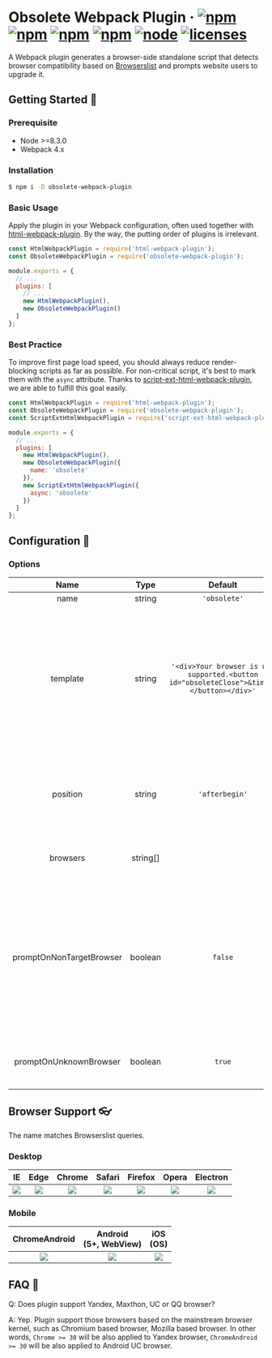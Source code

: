 # Obsolete Webpack Plugin &middot; [![npm](https://img.shields.io/circleci/project/github/ElemeFE/obsolete-webpack-plugin.svg)](https://circleci.com/gh/ElemeFE/obsolete-webpack-plugin) [![npm](https://ci.appveyor.com/api/projects/status/github/ElemeFE/obsolete-webpack-plugin?svg=true)](https://ci.appveyor.com/project/chikara-chan/obsolete-webpack-plugin) [![npm](https://img.shields.io/codecov/c/github/ElemeFE/obsolete-webpack-plugin.svg)](https://codecov.io/github/ElemeFE/obsolete-webpack-plugin) [![npm](https://img.shields.io/npm/v/obsolete-webpack-plugin.svg)](https://npmjs.com/package/obsolete-webpack-plugin) [![node](https://img.shields.io/node/v/obsolete-webpack-plugin.svg)](https://nodejs.org) [![licenses](https://img.shields.io/npm/l/obsolete-webpack-plugin.svg)](https://gitlab.alibaba-inc.com/eleme-fe-lpd/obsolete-webpack-plugin/blob/master/LICENSE)

A Webpack plugin generates a browser-side standalone script that detects browser compatibility based on [Browserslist](https://github.com/browserslist/browserslist) and prompts website users to upgrade it.

## Getting Started :rocket:

### Prerequisite

- Node >=8.3.0
- Webpack 4.x

### Installation

```sh
$ npm i -D obsolete-webpack-plugin
```

### Basic Usage

Apply the plugin in your Webpack configuration, often used together with [html-webpack-plugin](https://github.com/jantimon/html-webpack-plugin). By the way, the putting order of plugins is irrelevant.

```js
const HtmlWebpackPlugin = require('html-webpack-plugin');
const ObsoleteWebpackPlugin = require('obsolete-webpack-plugin');

module.exports = {
  // ...
  plugins: [
    // ...
    new HtmlWebpackPlugin(),
    new ObsoleteWebpackPlugin()
  ]
};
```

### Best Practice

To improve first page load speed, you should always reduce render-blocking scripts as far as possible. For non-critical script, it's best to mark them with the `async` attribute. Thanks to [script-ext-html-webpack-plugin](https://github.com/numical/script-ext-html-webpack-plugin), we are able to fulfill this goal easily.

```js
const HtmlWebpackPlugin = require('html-webpack-plugin');
const ObsoleteWebpackPlugin = require('obsolete-webpack-plugin');
const ScriptExtHtmlWebpackPlugin = require('script-ext-html-webpack-plugin');

module.exports = {
  // ...
  plugins: [
    new HtmlWebpackPlugin(),
    new ObsoleteWebpackPlugin({
      name: 'obsolete'
    }),
    new ScriptExtHtmlWebpackPlugin({
      async: 'obsolete'
    })
  ]
};
```

## Configuration :art:

### Options

| Name | Type | Default | Description
| :-: | :-: | :-: | :-:
| name | string | `'obsolete'` | The chunk name.
| template | string | `'<div>Your browser is not supported.<button id="obsoleteClose">&times;</button></div>'` | The prompt html template. It accepts any document fragment. E.g., `'<style>...</style><div>...</div><script>...</script>'`. Specially, the template will be removed when a node with attribute `id="obsoleteClose"` is clicked.
| position | string | `'afterbegin'` | If set `'afterbegin'`, the template will be injected into the start of body. <br>If set `'beforeend'`, the template will be injected into the end of body.
| browsers | string[] | | Browsers to support, overriding global browserslist configuration.
| promptOnNonTargetBrowser | boolean | `false` | If the current browser useragent doesn't match one of the target browsers, it's considered as unsupported. Thus, the prompt will be shown. E.g, your browserslist configuration is `ie > 8`, by default, the prompt won't be shown on Chrome or Safari browser.
| promptOnUnknownBrowser | boolean | `true` | If the current browser useragent is unknown, the prompt will be shown.

## Browser Support :eyeglasses:

The name matches Browserslist queries.

### Desktop

IE | Edge | Chrome | Safari | Firefox | Opera | Electron 
:-: | :-: | :-: | :-: | :-: | :-: | :-:
![](https://cdnjs.cloudflare.com/ajax/libs/browser-logos/46.1.0/archive/internet-explorer_9-11/internet-explorer_9-11_64x64.png) | ![](https://cdnjs.cloudflare.com/ajax/libs/browser-logos/46.1.0/edge/edge_64x64.png) | ![](https://cdnjs.cloudflare.com/ajax/libs/browser-logos/46.1.0/chrome/chrome_64x64.png) | ![](https://cdnjs.cloudflare.com/ajax/libs/browser-logos/46.1.0/safari/safari_64x64.png) | ![](https://cdnjs.cloudflare.com/ajax/libs/browser-logos/46.1.0/firefox/firefox_64x64.png) | ![](https://cdnjs.cloudflare.com/ajax/libs/browser-logos/46.1.0/opera/opera_64x64.png) | ![](https://cdnjs.cloudflare.com/ajax/libs/browser-logos/46.1.0/electron/electron_64x64.png)

### Mobile

ChromeAndroid | Android<br>(5+, WebView) | iOS<br>(OS)
:-: | :-: | :-:
![](https://cdnjs.cloudflare.com/ajax/libs/browser-logos/46.1.0/chrome/chrome_64x64.png) | ![](https://cdnjs.cloudflare.com/ajax/libs/browser-logos/46.1.0/android-webview-beta/android-webview-beta_64x64.png) | ![](https://cdnjs.cloudflare.com/ajax/libs/browser-logos/46.1.0/safari-ios/safari-ios_64x64.png)

## FAQ :tea:

Q: Does plugin support Yandex, Maxthon, UC or QQ browser?

A: Yep. Plugin support those browsers based on the mainstream browser kernel, such as Chromium based browser, Mozilla based browser. In other words, `Chrome >= 30` will be also applied to Yandex browser, `ChromeAndroid >= 30` will be also applied to Android UC browser.

